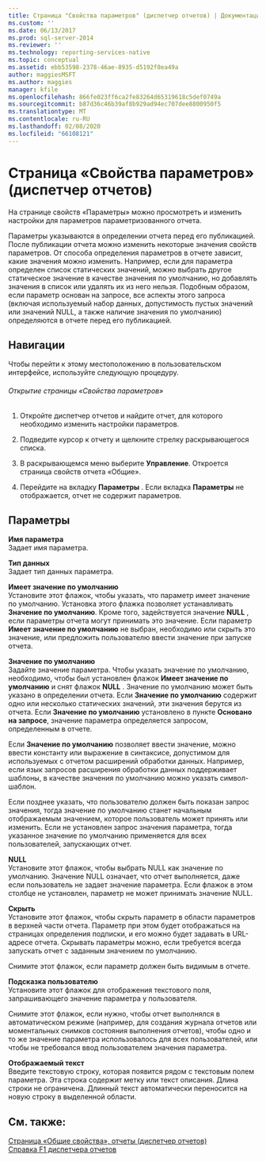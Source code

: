 ```yaml
---
title: Страница "Свойства параметров" (диспетчер отчетов) | Документация Майкрософт
ms.custom: ''
ms.date: 06/13/2017
ms.prod: sql-server-2014
ms.reviewer: ''
ms.technology: reporting-services-native
ms.topic: conceptual
ms.assetid: ebb53598-2378-46ae-8935-d5192f8ea49a
author: maggiesMSFT
ms.author: maggies
manager: kfile
ms.openlocfilehash: 866fe023ff6ca2fe83264d65319618c5def0749a
ms.sourcegitcommit: b87d36c46b39af8b929ad94ec707dee8800950f5
ms.translationtype: MT
ms.contentlocale: ru-RU
ms.lasthandoff: 02/08/2020
ms.locfileid: "66108121"
---
```

# <a name="parameters-properties-page-report-manager"></a>Страница «Свойства параметров» (диспетчер отчетов)
  На странице свойств «Параметры» можно просмотреть и изменить настройки для параметров параметризованного отчета.  
  
 Параметры указываются в определении отчета перед его публикацией. После публикации отчета можно изменить некоторые значения свойств параметров. От способа определения параметров в отчете зависит, какие значения можно изменить. Например, если для параметра определен список статических значений, можно выбрать другое статическое значение в качестве значения по умолчанию, но добавлять значения в список или удалять их из него нельзя. Подобным образом, если параметр основан на запросе, все аспекты этого запроса (включая используемый набор данных, допустимость пустых значений или значений NULL, а также наличие значения по умолчанию) определяются в отчете перед его публикацией.  
  
## <a name="navigation"></a>Навигации  
 Чтобы перейти к этому местоположению в пользовательском интерфейсе, используйте следующую процедуру.  
  
###### <a name="to-open-the-parameters-properties-page"></a>Открытие страницы «Свойства параметров»  
  
1.  Откройте диспетчер отчетов и найдите отчет, для которого необходимо изменить настройки параметров.  
  
2.  Подведите курсор к отчету и щелкните стрелку раскрывающегося списка.  
  
3.  В раскрывающемся меню выберите **Управление**. Откроется страница свойств отчета «Общие».  
  
4.  Перейдите на вкладку **Параметры** . Если вкладка **Параметры** не отображается, отчет не содержит параметров.  
  
## <a name="options"></a>Параметры  
 **Имя параметра**  
 Задает имя параметра.  
  
 **Тип данных**  
 Задает тип данных параметра.  
  
 **Имеет значение по умолчанию**  
 Установите этот флажок, чтобы указать, что параметр имеет значение по умолчанию. Установка этого флажка позволяет устанавливать **Значение по умолчанию**. Кроме того, задействуется значение **NULL** , если параметры отчета могут принимать это значение. Если параметр **Имеет значение по умолчанию** не выбран, необходимо или скрыть это значение, или предложить пользователю ввести значение при запуске отчета.  
  
 **Значение по умолчанию**  
 Задайте значение параметра. Чтобы указать значение по умолчанию, необходимо, чтобы был установлен флажок **Имеет значение по умолчанию** и снят флажок **NULL** . Значение по умолчанию может быть указано в определении отчета. Если **Значение по умолчанию** содержит одно или несколько статических значений, эти значения берутся из отчета. Если **Значение по умолчанию** установлено в пункте **Основано на запросе**, значение параметра определяется запросом, определенным в отчете.  
  
 Если **Значение по умолчанию** позволяет ввести значение, можно ввести константу или выражение в синтаксисе, допустимом для используемых с отчетом расширений обработки данных. Например, если язык запросов расширения обработки данных поддерживает шаблоны, в качестве значения по умолчанию можно указать символ-шаблон.  
  
 Если позднее указать, что пользователю должен быть показан запрос значения, тогда значение по умолчанию станет начальным отображаемым значением, которое пользователь может принять или изменить. Если не установлен запрос значения параметра, тогда указанное значение по умолчанию применяется для всех пользователей, запускающих отчет.  
  
 **NULL**  
 Установите этот флажок, чтобы выбрать NULL как значение по умолчанию. Значение NULL означает, что отчет выполняется, даже если пользователь не задает значение параметра. Если флажок в этом столбце не установлен, параметр не может принимать значение NULL.  
  
 **Скрыть**  
 Установите этот флажок, чтобы скрыть параметр в области параметров в верхней части отчета. Параметр при этом будет отображаться на страницах определения подписки, и его можно будет задавать в URL-адресе отчета. Скрывать параметры можно, если требуется всегда запускать отчет с заданным значением по умолчанию.  
  
 Снимите этот флажок, если параметр должен быть видимым в отчете.  
  
 **Подсказка пользователю**  
 Установите этот флажок для отображения текстового поля, запрашивающего значение параметра у пользователя.  
  
 Снимите этот флажок, если нужно, чтобы отчет выполнялся в автоматическом режиме (например, для создания журнала отчетов или моментальных снимков состояния выполнения отчетов), чтобы одно и то же значение параметра использовалось для всех пользователей, или чтобы не требовался ввод пользователем значения параметра.  
  
 **Отображаемый текст**  
 Введите текстовую строку, которая появится рядом с текстовым полем параметра. Эта строка содержит метку или текст описания. Длина строки не ограничена. Длинный текст автоматически переносится на новую строку в выделенной области.  
  
## <a name="see-also"></a>См. также:  
 [Страница «Общие свойства», отчеты &#40;диспетчер отчетов&#41;](../../2014/reporting-services/general-properties-page-reports-report-manager.md)   
 [Справка F1 диспетчера отчетов](../../2014/reporting-services/report-manager-f1-help.md)  
  
  
